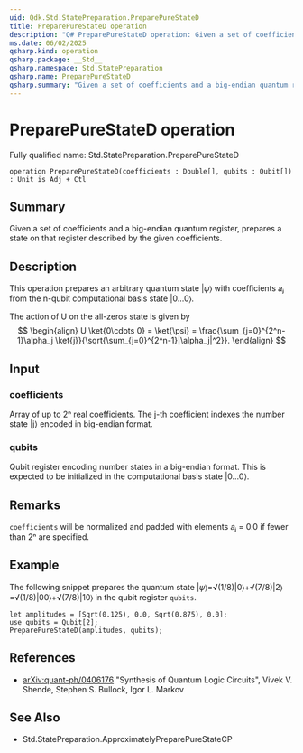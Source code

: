 ```yaml
---
uid: Qdk.Std.StatePreparation.PreparePureStateD
title: PreparePureStateD operation
description: "Q# PreparePureStateD operation: Given a set of coefficients and a big-endian quantum register, prepares a state on that register described by the given coefficients."
ms.date: 06/02/2025
qsharp.kind: operation
qsharp.package: __Std__
qsharp.namespace: Std.StatePreparation
qsharp.name: PreparePureStateD
qsharp.summary: "Given a set of coefficients and a big-endian quantum register, prepares a state on that register described by the given coefficients."
---
```


# PreparePureStateD operation

Fully qualified name: Std.StatePreparation.PreparePureStateD

```qsharp
operation PreparePureStateD(coefficients : Double[], qubits : Qubit[]) : Unit is Adj + Ctl
```

## Summary
Given a set of coefficients and a big-endian quantum register,
prepares a state on that register described by the given coefficients.

## Description
This operation prepares an arbitrary quantum
state |𝜓⟩ with coefficients 𝑎ⱼ from
the n-qubit computational basis state |0...0⟩.

The action of U on the all-zeros state is given by
$$
\begin{align}
    U \ket{0\cdots 0} = \ket{\psi} = \frac{\sum_{j=0}^{2^n-1}\alpha_j \ket{j}}{\sqrt{\sum_{j=0}^{2^n-1}|\alpha_j|^2}}.
\end{align}
$$

## Input
### coefficients
Array of up to 2ⁿ real coefficients. The j-th coefficient
indexes the number state |j⟩ encoded in big-endian format.

### qubits
Qubit register encoding number states in a big-endian format. This is
expected to be initialized in the computational basis state |0...0⟩.

## Remarks
`coefficients` will be normalized and padded with
elements 𝑎ⱼ = 0.0 if fewer than 2ⁿ are specified.

## Example
The following snippet prepares the quantum state |𝜓⟩=√(1/8)|0⟩+√(7/8)|2⟩=√(1/8)|00⟩+√(7/8)|10⟩
in the qubit register `qubits`.
```qsharp
let amplitudes = [Sqrt(0.125), 0.0, Sqrt(0.875), 0.0];
use qubits = Qubit[2];
PreparePureStateD(amplitudes, qubits);
```

## References
- [arXiv:quant-ph/0406176](https://arxiv.org/abs/quant-ph/0406176)
  "Synthesis of Quantum Logic Circuits",
  Vivek V. Shende, Stephen S. Bullock, Igor L. Markov

## See Also
- Std.StatePreparation.ApproximatelyPreparePureStateCP
